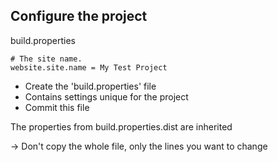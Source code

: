 ## Configure the project

build.properties

    # The site name.
    website.site.name = My Test Project
    
* Create the 'build.properties' file
* Contains settings unique for the project
* Commit this file

The properties from build.properties.dist are inherited

-> Don't copy the whole file, only the lines you want to change
